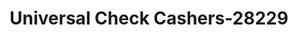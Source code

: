 ---
f_zip-code: 38916
f_state-code: MS
title: Universal Check Cashers-28229
f_phone: 662-628-1770
f_city-only: Calhoun City
f_address: 200 East Russell Avenue Calhoun City
f_location-unique-id: '28229'
slug: universal-check-cashers-28229
updated-on: '2024-05-30T13:46:58.046Z'
created-on: '2024-05-30T13:36:59.803Z'
published-on: '2024-05-30T13:54:32.469Z'
f_city-state: cms/city/calhoun-city-ms.md
f_company: cms/company/universal-check-cashers.md
f_state: cms/state/mississippi.md
layout: '[payday-loan].html'
tags: payday-loan
---